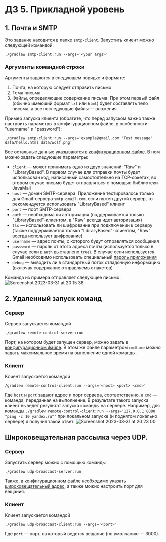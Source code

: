 # ДЗ 5. Прикладной уровень

## 1. Почта и SMTP

Это задание находится в папке `smtp-client`. Запустить клиент можно следующей командой:

```
./gradlew smtp-client:run --args='<your args>'
```

### Аргументы командной строки

Аргументы задаются в следующем порядке и формате:
1. Почта, на которую следует отправить письмо
2. Тема письма
3. Файлы, определяющие содержание письма. При этом первый файл (обычно имеющий формат `txt` или `html`) будет составлять тело письма, а все последующие файлы — вложения.

Пример запуска клиента (обратите, что перед запуском важно также настроить параметры в конфигурационном файле, в особенности "username" и "password"):

```
./gradlew smtp-client:run --args='example@gmail.com "Test message" data/hello.html data/wolf.png'
```

Все остальные данные указываются в [конфигурационном файле](smtp-client/src/main/resources/config.json).
В нем можно задать следующие параметры:
* `client` — может принимать одно из двух значений: "Raw" и "LibraryBased". В первом случае для отправки почты будет использован код, написанный самостоятельно на TCP-сокетах, во втором случае письмо будет отправляться с помощью библиотеки JavaMail
* `host` — домен SMTP-сервера. Приложение тестировалось только для Gmail-сервера `smtp.gmail.com`, если нужен другой сервер, то рекомендуется использовать "LibraryBased" клиент
* `port` — порт SMTP-сервера
* `auth` — необходима ли авторизация (поддерживается только "LibraryBased"-клиентом, в "Raw" всегда идет авторизация)
* `tls` — использовать ли шифрование при подключении к серверу (также поддерживается только "LibraryBased"-клиентом, "Raw" всегда использует шифрование)
* `username` — адрес почты, с которого будут отправляться сообщения
* `password` — пароль от этого адреса почты (используется только в случае если в `auth` выставлено `true`). В случае если используется Gmail необходимо использовать специальный [пароль приложения](https://support.google.com/accounts/answer/185833?hl=ru)
* `debug` — выводить ли в стандартный поток отладочную информацию (включая содержание отправляемых пакетов)

Команда из примера отправляет следующее письмо:
![Screenshot 2023-03-31 at 20 15 38](https://user-images.githubusercontent.com/65076429/229186822-0969c564-09cc-457a-b7cf-768b3bf26440.png)

## 2. Удаленный запуск команд

### Сервер

Сервер запускается командой
```
./gradlew remote-control-server:run
```

Порт, на котором будет запущен сервер, можно задать в [конфигурационном файле](remote-control-server/src/main/resources/config.json). В этом же файле параметром `cmdtime` можно задать максимальное время на выполнение одной команды.

### Клиент

Клиент запускается командой
```
/gradlew remote-control-client:run --args='<host> <port> <cmd>'
```
Где `host` и `port` задают адрес и порт сервера, соответственно, а `cmd` — команда, переданная на выполнение. В результате такого запуска клиент выведет результат запуска команды на сервере. Например, для команды `./gradlew remote-control-client:run --args='127.0.0.1 8080 "ping -c 10 yandex.ru"'` при локальном запуске (и поднятом локально сервере) я получил такой ответ:
![Screenshot 2023-03-31 at 20 23 00](https://user-images.githubusercontent.com/65076429/229188163-68ed3f22-bd38-4b1a-a08f-896a9c9a237d.png)

## Широковещательная рассылка через UDP.
### Сервер
Запустить сервер можно с помощью команды
```
./gradlew udp-broadcast-server:run
```
Также, в [конфигурационном файле](udp-broadcast-server/src/main/resources/config.json) необходимо указать [широковещательный адрес](https://en.wikipedia.org/wiki/Broadcast_address), а также можно настроить порт для вещания.

### Клиент
Клиент запускается командой
```
./gradlew udp-broadcast-client:run --args='<port>'
```
Где `port` — порт, на который ведется вещание (по умолчанию — 3000).
